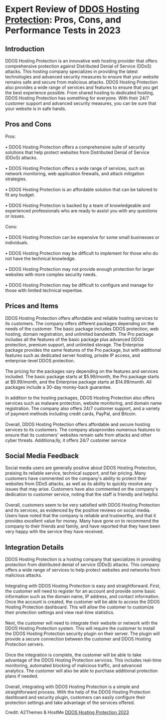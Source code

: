 <h1>Expert Review of <a href="https://a2themes.com/ddos-hosting-protection-reviews">DDOS Hosting Protection</a>: Pros, Cons, and Performance Tests in 2023</h1>
<h2>Introduction</h2>
DDOS Hosting Protection is an innovative web hosting provider that offers comprehensive protection against Distributed Denial of Service (DDoS) attacks. This hosting company specializes in providing the latest technologies and advanced security measures to ensure that your website remains safe and secure from malicious attacks. DDOS Hosting Protection also provides a wide range of services and features to ensure that you get the best experience possible. From shared hosting to dedicated hosting, DDOS Hosting Protection has something for everyone. With their 24/7 customer support and advanced security measures, you can be sure that your website is in safe hands.
<h2>Pros and Cons</h2>
Pros:<br><br>• DDOS Hosting Protection offers a comprehensive suite of security solutions that help protect websites from Distributed Denial of Service (DDoS) attacks.<br><br>• DDOS Hosting Protection offers a wide range of services, such as network monitoring, web application firewalls, and attack mitigation strategies.<br><br>• DDOS Hosting Protection is an affordable solution that can be tailored to fit any budget.<br><br>• DDOS Hosting Protection is backed by a team of knowledgeable and experienced professionals who are ready to assist you with any questions or issues.<br><br>Cons:<br><br>• DDOS Hosting Protection can be expensive for some small businesses or individuals.<br><br>• DDOS Hosting Protection may be difficult to implement for those who do not have the technical knowledge.<br><br>• DDOS Hosting Protection may not provide enough protection for larger websites with more complex security needs.<br><br>• DDOS Hosting Protection may be difficult to configure and manage for those with limited technical expertise.
<h2>Prices and Items</h2>
DDOS Hosting Protection offers affordable and reliable hosting services to its customers. The company offers different packages depending on the needs of the customer. The basic package includes DDOS protection, web hosting, domain registration, and unlimited bandwidth. The Pro package includes all the features of the basic package plus advanced DDOS protection, premium support, and unlimited storage. The Enterprise package provides the same features of the Pro package, but with additional features such as dedicated server hosting, private IP access, and enterprise-level DDOS protection.<br><br>The pricing for the packages vary depending on the features and services included. The basic package starts at $5.99/month, the Pro package starts at $9.99/month, and the Enterprise package starts at $14.99/month. All packages include a 30-day money-back guarantee.<br><br>In addition to the hosting packages, DDOS Hosting Protection also offers services such as malware protection, website monitoring, and domain name registration. The company also offers 24/7 customer support, and a variety of payment methods including credit cards, PayPal, and Bitcoin. <br><br>Overall, DDOS Hosting Protection offers affordable and secure hosting services to its customers. The company alsoprovides numerous features to ensure that its customers' websites remain safe from attacks and other cyber threats. Additiona;lly, it offers 24/7 customer service
<h2>Social Media Feedback</h2>
Social media users are generally positive about DDOS Hosting Protection, praising its reliable service, technical support, and fair pricing. Many customers have commented on the company's ability to protect their websites from DDoS attacks, as well as its ability to quickly resolve any issues that may arise. Customers have also commented on the company's dedication to customer service, noting that the staff is friendly and helpful.<br><br>Overall, customers seem to be very satisfied with DDOS Hosting Protection and its services, as evidenced by the positive reviews on social media. Users have noted that the company is reliable and trustworthy, and that it provides excellent value for money. Many have gone on to recommend the company to their friends and family, and have reported that they have been very happy with the service they have received.
<h2>Integration Details</h2>
DDOS Hosting Protection is a hosting company that specializes in providing protection from distributed denial of service (DDoS) attacks. This company offers a wide range of services to help protect websites and networks from malicious attacks.<br><br>Integrating with DDOS Hosting Protection is easy and straightforward. First, the customer will need to register for an account and provide some basic information such as the domain name, IP address, and contact information. Once the account is created, the customer will be able to access the DDOS Hosting Protection dashboard. This will allow the customer to customize their protection settings and view real-time statistics.<br><br>Next, the customer will need to integrate their website or network with the DDOS Hosting Protection system. This will require the customer to install the DDOS Hosting Protection security plugin on their server. The plugin will provide a secure connection between the customer and DDOS Hosting Protection servers.<br><br>Once the integration is complete, the customer will be able to take advantage of the DDOS Hosting Protection services. This includes real-time monitoring, automated blocking of malicious traffic, and advanced analytics. The customer will also be able to purchase additional protection plans if needed.<br><br>Overall, integrating with DDOS Hosting Protection is a simple and straightforward process. With the help of the DDOS Hosting Protection dashboard and security plugin, customers can easily configure their protection settings and take advantage of the services offered.
<p>Credit: A2Themes & HostMe <a href="https://a2themes.com/ddos-hosting-protection-reviews">DDOS Hosting Protection 2023</a></p>
